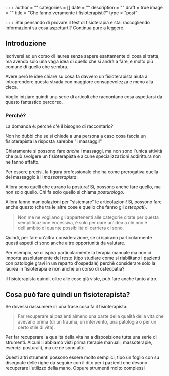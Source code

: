 +++
author = ""
categories = []
date = ""
description = ""
draft = true
image = ""
title = "Che fanno veramente i fisioterapisti?"
type = "post"

+++
Stai pensando di provare il test di fisioterapia e stai raccogliendo informazioni su cosa aspettarti? Continua pure a leggere.

## Introduzione

Iscriversi ad un corso di laurea senza sapere esattamente di cosa si tratta, ma avendo solo una vaga idea di quello che si andrà a fare, è molto più comune di quello che sembra.

Avere però le idee chiare su cosa fa davvero un fisioterapista aiuta a intraprendere questa strada con maggiore consapevolezza e meno alla cieca.

Voglio iniziare quindi una serie di articoli che raccontano cosa aspettarsi da questo fantastico percorso. 

### Perché?

La domanda è: perché c'è il bisogno di raccontarlo? 

Non ho dubbi che se si chiede a una persona a caso cosa faccia un fisioterapista la risposta sarebbe "i massaggi!"

Chiaramente si possono fare _anche_ i massaggi, ma non sono l'unica attività che può svolgere un fisioterapista e alcune specializzazioni addirittura non ne fanno affatto. 

Per essere precisi, la figura professionale che ha come prerogativa quella del massaggio è il _massoterapista_. 

Allora sono quelli che curano la postura! Si, possono anche fare quello, ma non solo quello. Chi fa solo quello si chiama _posturologo_. 

Allora fanno manipolazioni per "sistemare" le articolazioni! Si, possono fare anche questo (che tra le altre cose è quello che fanno gli _osteopati_).

> Non me ne vogliano gli appartenenti alle categorie citate per questa semplificazione eccessiva, è solo per dare un'idea  a chi non è dell'ambito di quante possibilità di carriera ci sono. 

Quindi, per fare un'altra considerazione, se ci ispirano particolarmente questi aspetti ci sono anche altre opportunità da valutare. 

Per esempio, se ci ispira particolarmente la terapia manuale ma non ci importa assolutamente del resto (tipo studiare come si riabilitano i pazienti con patologie gravi in un reparto d'ospedale) perchè considerare solo la laurea in fisioterapia e non anche un corso di osteopatia? 

Il fisioterapista quindi, oltre alle cose già viste, può fare anche tanto altro.

## Cosa può fare quindi un fisioterapista?

Se dovessi riassumere in una frase cosa fa il fisioterapista:

> Far recuperare ai pazienti almeno una parte della qualità della vita che avevano prima (di un trauma, un intervento, una patologia o per un certo stile di vita).

Per far recuperare la qualità della vita ha a disposizione tutta una serie di strumenti. Alcuni li abbiamo visti prima (terapie manuali, massoterapie, esercizi posturali), ma ce ne sono altri.

Questi altri strumenti possono essere molto semplici, tipo un foglio con su disegnate delle righe da seguire con il dito per i pazienti che devono recuperare l'utilizzo della mano. Oppure strumenti molto complessi 